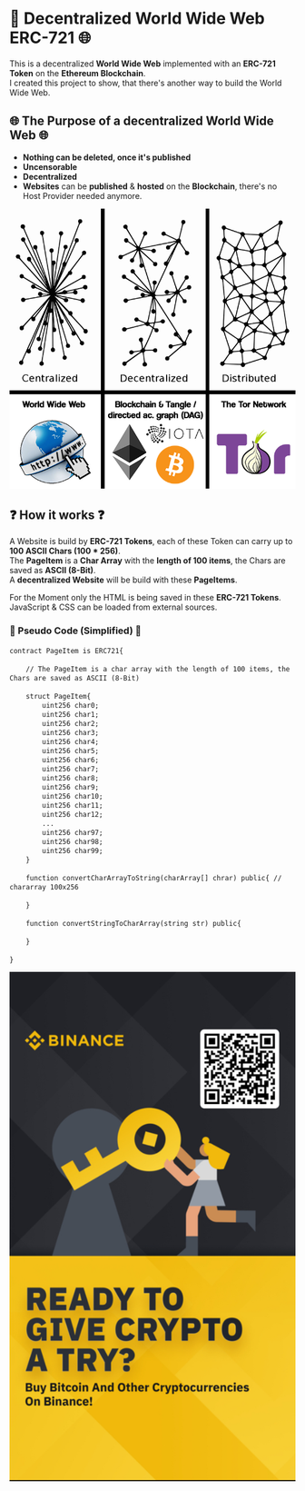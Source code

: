 # 💎 Decentralized World Wide Web ERC-721 🌐
This is a decentralized **World Wide Web** implemented with an **ERC-721 Token** on the **Ethereum Blockchain**.</br>
I created this project to show, that there's another way to build the World Wide Web. </br>

## 🌐 The Purpose of a decentralized World Wide Web 🌐
- **Nothing can be deleted, once it's published**
- **Uncensorable**
- **Decentralized**
- **Websites** can be **published** & **hosted** on the **Blockchain**, there's no Host Provider needed anymore. 

![central decentralized distributed World Wide Web](Images/central-decentralized-distributed.png)

## ❓ How it works ❓
A Website is build by **ERC-721 Tokens**, each of these Token can carry up to **100 ASCII Chars (100 * 256)**.</br>
The **PageItem** is a **Char Array** with the **length of 100 items**, the Chars are saved as **ASCII (8-Bit)**.</br>
A **decentralized Website** will be build with these **PageItems**. 

For the Moment only the HTML is being saved in these **ERC-721 Tokens**.
JavaScript & CSS can be loaded from external sources.

### 📝 Pseudo Code (Simplified) 📝
```
contract PageItem is ERC721{
    
    // The PageItem is a char array with the length of 100 items, the Chars are saved as ASCII (8-Bit)

    struct PageItem{
    	uint256 char0;
    	uint256 char1;
    	uint256 char2;
    	uint256 char3;
    	uint256 char4;
    	uint256 char5;
    	uint256 char6;
    	uint256 char7;
    	uint256 char8;
    	uint256 char9;
    	uint256 char10;
    	uint256 char11;
    	uint256 char12;
    	...
    	uint256 char97;
    	uint256 char98;
    	uint256 char99;
    }

    function convertCharArrayToString(charArray[] chrar) public{ // chararray 100x256

    }

    function convertStringToCharArray(string str) public{

    }
    
}
```

![Binance Ready to give crypto a try ? buy bitcoin and other cryptocurrencies on binance](Images/binance.jpg)
